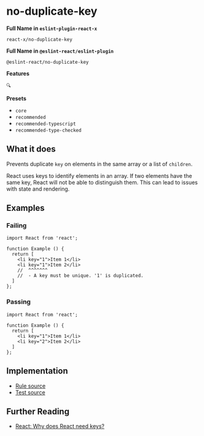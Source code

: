 # no-duplicate-key

**Full Name in `eslint-plugin-react-x`**

```plain copy
react-x/no-duplicate-key
```

**Full Name in `@eslint-react/eslint-plugin`**

```plain copy
@eslint-react/no-duplicate-key
```

**Features**

`🔍`

**Presets**

- `core`
- `recommended`
- `recommended-typescript`
- `recommended-type-checked`

## What it does

Prevents duplicate `key` on elements in the same array or a list of `children`.

React uses keys to identify elements in an array. If two elements have the same key, React will not be able to distinguish them. This can lead to issues with state and rendering.

## Examples

### Failing

```tsx
import React from 'react';

function Example () {
  return [
    <li key="1">Item 1</li>
    <li key="1">Item 2</li>
    //  ^^^^^^^
    //  - A key must be unique. '1' is duplicated.
  ]
};
```

### Passing

```tsx
import React from 'react';

function Example () {
  return [
    <li key="1">Item 1</li>
    <li key="2">Item 2</li>
  ]
};
```

## Implementation

- [Rule source](https://github.com/Rel1cx/eslint-react/tree/main/packages/plugins/eslint-plugin-react-x/src/rules/no-duplicate-key.ts)
- [Test source](https://github.com/Rel1cx/eslint-react/tree/main/packages/plugins/eslint-plugin-react-x/src/rules/no-duplicate-key.spec.ts)

## Further Reading

- [React: Why does React need keys?](https://react.dev/learn/rendering-lists#why-does-react-need-keys)
